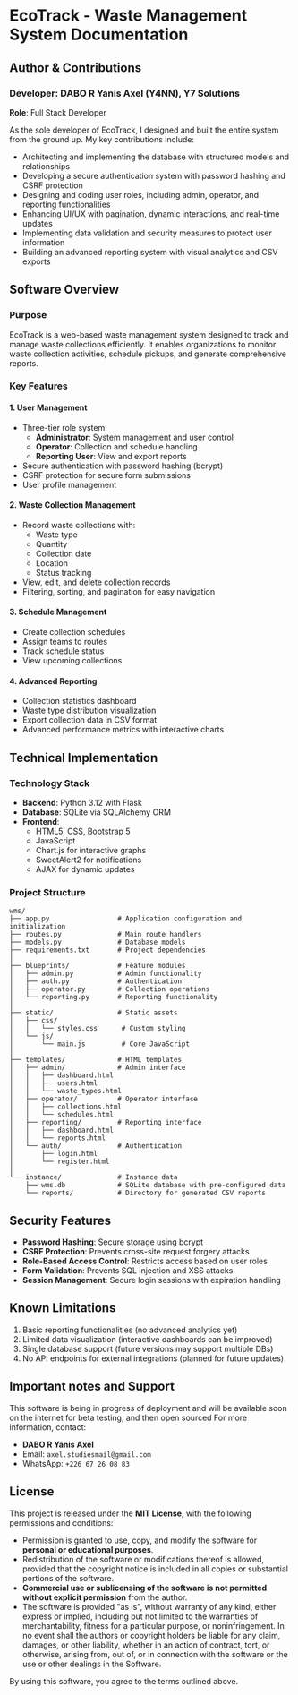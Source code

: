 
# EcoTrack - Waste Management System Documentation

## Author & Contributions

### Developer: DABO R Yanis Axel (Y4NN), Y7 Solutions

**Role**: Full Stack Developer

As the sole developer of EcoTrack, I designed and built the entire system from the ground up. My key contributions include:

- Architecting and implementing the database with structured models and relationships
- Developing a secure authentication system with password hashing and CSRF protection
- Designing and coding user roles, including admin, operator, and reporting functionalities
- Enhancing UI/UX with pagination, dynamic interactions, and real-time updates
- Implementing data validation and security measures to protect user information
- Building an advanced reporting system with visual analytics and CSV exports

## Software Overview

### Purpose

EcoTrack is a web-based waste management system designed to track and manage waste collections efficiently. It enables organizations to monitor waste collection activities, schedule pickups, and generate comprehensive reports.

### Key Features

#### 1. User Management

- Three-tier role system:
  - **Administrator**: System management and user control
  - **Operator**: Collection and schedule handling
  - **Reporting User**: View and export reports
- Secure authentication with password hashing (bcrypt)
- CSRF protection for secure form submissions
- User profile management

#### 2. Waste Collection Management

- Record waste collections with:
  - Waste type
  - Quantity
  - Collection date
  - Location
  - Status tracking
- View, edit, and delete collection records
- Filtering, sorting, and pagination for easy navigation

#### 3. Schedule Management

- Create collection schedules
- Assign teams to routes
- Track schedule status
- View upcoming collections

#### 4. Advanced Reporting

- Collection statistics dashboard
- Waste type distribution visualization
- Export collection data in CSV format
- Advanced performance metrics with interactive charts

## Technical Implementation

### Technology Stack

- **Backend**: Python 3.12 with Flask
- **Database**: SQLite via SQLAlchemy ORM
- **Frontend**:
  - HTML5, CSS, Bootstrap 5
  - JavaScript
  - Chart.js for interactive graphs
  - SweetAlert2 for notifications
  - AJAX for dynamic updates

### Project Structure

```plaintext
wms/
├── app.py                 # Application configuration and initialization
├── routes.py              # Main route handlers
├── models.py              # Database models
├── requirements.txt       # Project dependencies
│
├── blueprints/            # Feature modules
│   ├── admin.py           # Admin functionality
│   ├── auth.py            # Authentication
│   ├── operator.py        # Collection operations
│   └── reporting.py       # Reporting functionality
│
├── static/                # Static assets
│   ├── css/
│   │   └── styles.css      # Custom styling
│   └── js/
│       └── main.js         # Core JavaScript
│
├── templates/             # HTML templates
│   ├── admin/             # Admin interface
│   │   ├── dashboard.html
│   │   ├── users.html
│   │   └── waste_types.html
│   ├── operator/          # Operator interface
│   │   ├── collections.html
│   │   └── schedules.html
│   ├── reporting/         # Reporting interface
│   │   ├── dashboard.html
│   │   └── reports.html
│   └── auth/              # Authentication
│       ├── login.html
│       └── register.html
│
└── instance/              # Instance data
    ├── wms.db             # SQLite database with pre-configured data
    └── reports/           # Directory for generated CSV reports
```

## Security Features

- **Password Hashing**: Secure storage using bcrypt
- **CSRF Protection**: Prevents cross-site request forgery attacks
- **Role-Based Access Control**: Restricts access based on user roles
- **Form Validation**: Prevents SQL injection and XSS attacks
- **Session Management**: Secure login sessions with expiration handling

## Known Limitations

1. Basic reporting functionalities (no advanced analytics yet)
2. Limited data visualization (interactive dashboards can be improved)
3. Single database support (future versions may support multiple DBs)
4. No API endpoints for external integrations (planned for future updates)

## Important notes and Support

This software is being in progress of deployment and will be available soon on the internet for beta testing,
and then open sourced 
For more information, contact:

- **DABO R Yanis Axel**
- Email: `axel.studiesmail@gmail.com`
- WhatsApp: `+226 67 26 08 83`


## License

This project is released under the **MIT License**, with the following permissions and conditions:

- Permission is granted to use, copy, and modify the software for **personal or educational purposes**.
- Redistribution of the software or modifications thereof is allowed, provided that the copyright notice is included in all copies or substantial portions of the software.
- **Commercial use or sublicensing of the software is not permitted without explicit permission** from the author.
- The software is provided "as is", without warranty of any kind, either express or implied, including but not limited to the warranties of merchantability, fitness for a particular purpose, or noninfringement. In no event shall the authors or copyright holders be liable for any claim, damages, or other liability, whether in an action of contract, tort, or otherwise, arising from, out of, or in connection with the software or the use or other dealings in the Software.

By using this software, you agree to the terms outlined above.
